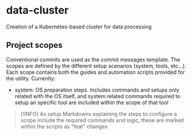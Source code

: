 # data-cluster
Creation of a Kubernetes-based cluster for data processing

## Project scopes

Conventional commits are used as the commit messages template. The scopes are defined by the different setup scenarios (system, tools, etc...). Each scope contains both the guides and automation scripts provided for the utility. Currently:

- system: OS preparation steps. Includes commands and setups only related with the OS itself, and system.related commands required to setup an specific tool are included within the scope of that tool

> [!INFO]
> As setup Markdowns explaining the steps to configure a scope include the required commands and logic, these are marked within the scripts as "feat" changes
